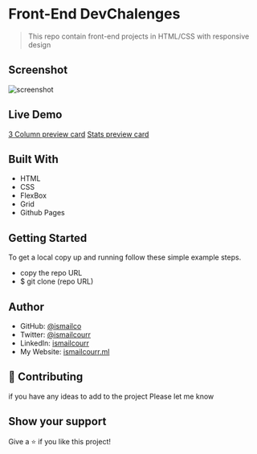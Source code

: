 # Front-End DevChalenges

> This repo contain front-end projects in HTML/CSS with responsive design

## Screenshot

![screenshot](404%20Not%20found/Screenshot.png)

## Live Demo

[3 Column preview card](https://ismailco.github.io//index.html)
[Stats preview card](https://ismailco.github.io//index.html)

## Built With

- HTML
- CSS
- FlexBox
- Grid
- Github Pages

## Getting Started

To get a local copy up and running follow these simple example steps.

- copy the repo URL
- $ git clone (repo URL)

## Author

- GitHub: [@ismailco](https://github.com/Ismailco)
- Twitter: [@ismailcourr](https://www.twitter.com/ismailcourr)
- LinkedIn: [ismailcourr](https://www.linkedin.com/in/ismailcourr/)
- My Website: [ismailcourr.ml](https://www.ismailcourr.ml)

## 🤝 Contributing

if you have any ideas to add to the project Please let me know

## Show your support

Give a ⭐️ if you like this project!
